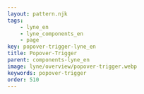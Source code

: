 ```yaml
---
layout: pattern.njk
tags: 
    - lyne_en
    - lyne_components_en
    - page
key: popover-trigger-lyne_en
title: Popover-Trigger
parent: components-lyne_en
image: lyne/overview/popover-trigger.webp
keywords: popover-trigger
order: 510
---
```

